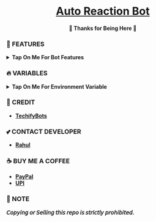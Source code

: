 <h1 align="center">
 <b><a href="https://youtu.be/UjsJXQOEeIA" target="/blank">Auto Reaction Bot</a>
</h1>

<p align="center">🩷 Thanks for Being Here 🩷</p>



### 🥰 FEATURES

<details><summary>Tap On Me For Bot Features</summary>

- unlimited reactions
- Supports all type of emojies
- work in both channels & groups
- Fully modified repo
- Stats & Broadcast feature available
- Fsub & Log channel support
- Deploy To Koyeb + Heroku + Railway.
- [Developer support](https://telegram.me/TechifySupport) 24x7
</details>


### 🔥 VARIABLES

<details><summary>Tap On Me For Environment Variable</summary>

- `API_ID` : Get From [Here](https://youtu.be/y5FwAobQ-Kc)
- `API_HASH` : Get From [Here](https://youtu.be/y5FwAobQ-Kc)
- `BOT_TOKEN` : Get From [BotFather](https://youtu.be/aJILCCXfNVM)
- `ADMIN` : Your Telegram User ID
- `DB_URI` : MongoDB database get from [here](https://youtu.be/j8LIuM7vv18)
- `LOG_CHANNEL` : Your Log channel ID.
- `AUTH_CHANNELS` : Your FSUB channels ID.
</details>

### 🥳 CREDIT
- [TechifyBots](https://github.com/TechifyBots)

### 💕 CONTACT DEVELOPER
- [Rahul](https://telegram.me/TechifySupport)

### ☕ BUY ME A COFFEE
- [PayPal](https://paypal.me/TechifyBots)
- [UPI](https://TechifyBots.github.io/Donate)

### 📌 NOTE

𝘊𝘰𝘱𝘺𝘪𝘯𝘨 𝘰𝘳 𝘚𝘦𝘭𝘭𝘪𝘯𝘨 𝘵𝘩𝘪𝘴 𝘳𝘦𝘱𝘰 𝘪𝘴 𝘴𝘵𝘳𝘪𝘤𝘵𝘭𝘺 𝘱𝘳𝘰𝘩𝘪𝘣𝘪𝘵𝘦𝘥.</b>
